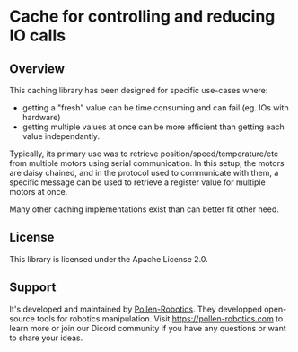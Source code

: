 # Cache for controlling and reducing IO calls

## Overview 

This caching library has been designed for specific use-cases where:

* getting a "fresh" value can be time consuming and can fail (eg. IOs with hardware)
* getting multiple values at once can be more efficient than getting each value independantly.

Typically, its primary use was to retrieve position/speed/temperature/etc from multiple motors using serial communication. In this setup, the motors are daisy chained, and in the protocol used to communicate with them, a specific message can be used to retrieve a register value for multiple motors at once.

Many other caching implementations exist than can better fit other need.

## License

This library is licensed under the Apache License 2.0.

## Support

It's developed and maintained by [Pollen-Robotics](https://pollen-robotics.com). They developped open-source tools for robotics manipulation.
Visit https://pollen-robotics.com to learn more or join our Dicord community if you have any questions or want to share your ideas. 

